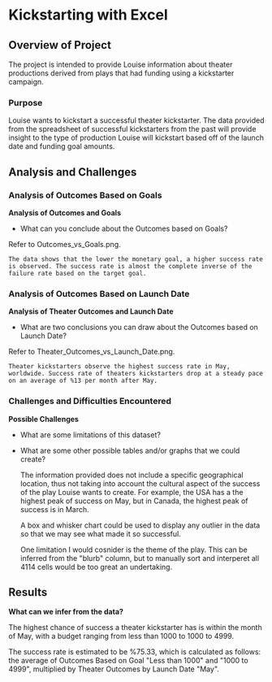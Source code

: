# Kickstarting with Excel

## Overview of Project

The project is intended to provide Louise information about theater productions derived from plays that had funding using a kickstarter campaign. 

### Purpose

Louise wants to kickstart a successful theater kickstarter. The data provided from the spreadsheet of successful kickstarters from the past will provide insight to the type of production Louise will kickstart based off of the launch date and funding goal amounts.


## Analysis and Challenges


### Analysis of Outcomes Based on Goals
**Analysis of Outcomes and Goals**
- What can you conclude about the Outcomes based on Goals?

Refer to Outcomes_vs_Goals.png.


    The data shows that the lower the monetary goal, a higher success rate is observed. The success rate is almost the complete inverse of the failure rate based on the target goal.

### Analysis of Outcomes Based on Launch Date
**Analysis of Theater Outcomes and Launch Date** 
- What are two conclusions you can draw about the Outcomes based on Launch Date?

Refer to Theater_Outcomes_vs_Launch_Date.png.

    Theater kickstarters observe the highest success rate in May, worldwide. Success rate of theaters kickstarters drop at a steady pace on an average of %13 per month after May. 

### Challenges and Difficulties Encountered
**Possible Challenges**
- What are some limitations of this dataset?
- What are some other possible tables and/or graphs that we could create?


    The information provided does not include a specific geographical location, thus not taking into account the cultural aspect of the success of the play Louise wants to create. For example, the USA has a the highest peak of success on May, but in Canada, the highest peak of success is in March.

    A box and whisker chart could be used to display any outlier in the data so that we may see what made it so successful. 

    One limitation I would cosnider is the theme of the play. This can be inferred from the "blurb" column, but to manually sort and interperet all 4114 cells would be too great an undertaking. 

## Results
**What can we infer from the data?**

The highest chance of success a theater kickstarter has is within the month of May, with a budget ranging from less than 1000 to 1000 to 4999.

The success rate is estimated to be %75.33, which is calculated as follows: the average of Outcomes Based on Goal "Less than 1000" and "1000 to 4999", multiplied by Theater Outcomes by Launch Date "May".













